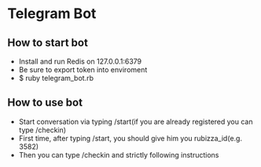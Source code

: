 # Telegram Bot

## How to start bot

- Install and run Redis on 127.0.0.1:6379
- Be sure to export token into enviroment
- $ ruby telegram_bot.rb

## How to use bot

- Start conversation via typing /start(if you are already registered you can type /checkin)
- First time, after typing /start, you should give him you rubizza_id(e.g. 3582)
- Then you can type /checkin and strictly following instructions
